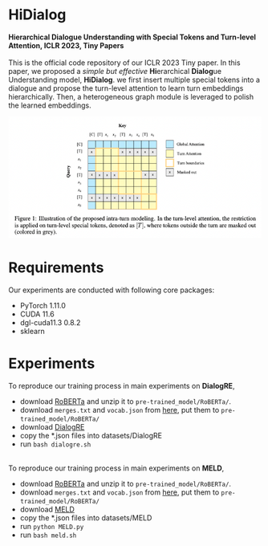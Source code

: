 # HiDialog 
**Hierarchical Dialogue Understanding with Special Tokens and Turn-level Attention, ICLR 2023, Tiny Papers** \
\
This is the official code repository of our ICLR 2023 Tiny paper. In this paper, we proposed a *simple but effective* **Hi**erarchical **Dialog**ue Understanding model, **HiDialog**. we first insert multiple special tokens into a dialogue and propose the turn-level attention to learn turn embeddings hierarchically. Then, a heterogeneous graph module is leveraged to polish the learned embeddings. 

![](figures/HiD.png)

# Requirements
Our experiments are conducted with following core packages:
- PyTorch 1.11.0
- CUDA 11.6
- dgl-cuda11.3 0.8.2    
- sklearn

# Experiments
To reproduce our training process in main experiments on **DialogRE**, 
- download [RoBERTa](https://github.com/pytorch/fairseq/tree/main/examples/roberta) and unzip it to ```pre-trained_model/RoBERTa/```.
- download ```merges.txt``` and ```vocab.json``` from [here](https://huggingface.co/roberta-large/tree/main), put them to ```pre-trained_model/RoBERTa/```
- download [DialogRE](https://github.com/nlpdata/dialogre) 
- copy the *.json files into datasets/DialogRE
- run ```bash dialogre.sh``` 

\
To reproduce our training process in main experiments on **MELD**, 
- download [RoBERTa](https://github.com/pytorch/fairseq/tree/main/examples/roberta) and unzip it to ```pre-trained_model/RoBERTa/```.
- download ```merges.txt``` and ```vocab.json``` from [here](https://huggingface.co/roberta-large/tree/main), put them to ```pre-trained_model/RoBERTa/```
- download [MELD](https://github.com/declare-lab/MELD)
- copy the *.json files into datasets/MELD 
- run ```python MELD.py```
- run ```bash meld.sh```